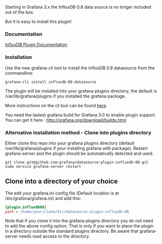 Starting in Grafana 3.x the InfluxDB 0.8 data source is no longer included out of the box.

But it is easy to install this plugin!

### Documentation
[InfluxDB Plugin Documentation](http://docs.grafana.org/datasources/influxdb/)

### Installation

Use the new grafana-cli tool to install the InfluxDB 0.8 datasource from the commandline:

```
grafana-cli install influxdb-08-datasource
```

The plugin will be installed into your grafana plugins directory; the default is /var/lib/grafana/plugins if you installed the grafana package.

More instructions on the cli tool can be found [here](http://docs.grafana.org/v3.0/plugins/installation/).

You need the lastest grafana build for Grafana 3.0 to enable plugin support. You can get it here : http://grafana.org/download/builds.html

### Alternative installation method - Clone into plugins directory
Either clone this repo into your grafana plugins directory (default /var/lib/grafana/plugins if your installing grafana with package).
Restart grafana-server and the plugin should be automatically detected and used.

```
git clone git@github.com:grafana/datasource-plugin-influxdb-08.git
sudo service grafana-server restart
```


## Clone into a directory of your choice

The edit your grafana.ini config file (Default location is at /etc/grafana/grafana.ini) and add this:

```ini
[plugin.influxdb08]
path = /home/your/clone/dir/datasource-plugin-influxdb-08
```

Note that if you clone it into the grafana plugins directory you do not need to add the above config option. That is only
if you want to place the plugin in a directory outside the standard plugins directory. Be aware that grafana-server
needs read access to the directory.
